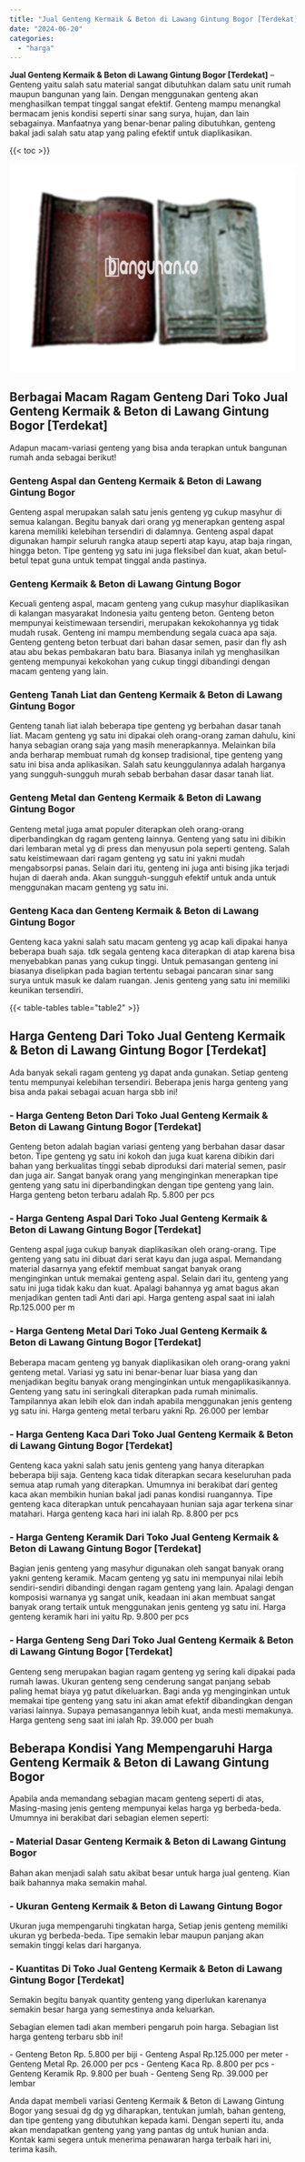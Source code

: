 ```yaml
---
title: "Jual Genteng Kermaik & Beton di Lawang Gintung Bogor [Terdekat]"
date: "2024-06-20"
categories: 
  - "harga"
---
```


**Jual Genteng Kermaik & Beton di Lawang Gintung Bogor \[Terdekat\]** – Genteng yaitu salah satu material sangat dibutuhkan dalam satu unit rumah maupun bangunan yang lain. Dengan menggunakan genteng akan menghasilkan tempat tinggal sangat efektif. Genteng mampu menangkal bermacam jenis kondisi seperti sinar sang surya, hujan, dan lain sebagainya. Manfaatnya yang benar-benar paling dibutuhkan, genteng bakal jadi salah satu atap yang paling efektif untuk diaplikasikan.

{{< toc >}}

![Jual Genteng Kermaik & Beton di Lawang Gintung Bogor [Terdekat]](/images/genteng-minimalis-murah18.png)

## Berbagai Macam Ragam Genteng Dari Toko Jual Genteng Kermaik & Beton di Lawang Gintung Bogor \[Terdekat\]

Adapun macam-variasi genteng yang bisa anda terapkan untuk bangunan rumah anda sebagai berikut!

### Genteng Aspal dan Genteng Kermaik & Beton di Lawang Gintung Bogor

Genteng aspal merupakan salah satu jenis genteng yg cukup masyhur di semua kalangan. Begitu banyak dari orang yg menerapkan genteng aspal karena memiliki kelebihan tersendiri di dalamnya. Genteng aspal dapat digunakan hampir seluruh rangka ataup seperti atap kayu, atap baja ringan, hingga beton. Tipe genteng yg satu ini juga fleksibel dan kuat, akan betul-betul tepat guna untuk tempat tinggal anda pastinya.

### Genteng Kermaik & Beton di Lawang Gintung Bogor

Kecuali genteng aspal, macam genteng yang cukup masyhur diaplikasikan di kalangan masyarakat Indonesia yaitu genteng beton. Genteng beton mempunyai keistimewaan tersendiri, merupakan kekokohannya yg tidak mudah rusak. Genteng ini mampu membendung segala cuaca apa saja. Genteng genteng beton terbuat dari bahan dasar semen, pasir dan fly ash atau abu bekas pembakaran batu bara. Biasanya inilah yg menghasilkan genteng mempunyai kekokohan yang cukup tinggi dibandingi dengan macam genteng yang lain.

### Genteng Tanah Liat dan Genteng Kermaik & Beton di Lawang Gintung Bogor

Genteng tanah liat ialah beberapa tipe genteng yg berbahan dasar tanah liat. Macam genteng yg satu ini dipakai oleh orang-orang zaman dahulu, kini hanya sebagian orang saja yang masih menerapkannya. Melainkan bila anda berharap membuat rumah dg konsep tradisional, tipe genteng yang satu ini bisa anda aplikasikan. Salah satu keunggulannya adalah harganya yang sungguh-sungguh murah sebab berbahan dasar dasar tanah liat.

### Genteng Metal dan Genteng Kermaik & Beton di Lawang Gintung Bogor

Genteng metal juga amat populer diterapkan oleh orang-orang diperbandingkan dg ragam genteng lainnya. Genteng yang satu ini dibikin dari lembaran metal yg di press dan menyusun pola seperti genteng. Salah satu keistimewaan dari ragam genteng yg satu ini yakni mudah mengabsorpsi panas. Selain dari itu, genteng ini juga anti bising jika terjadi hujan di daerah anda. Akan sungguh-sungguh efektif untuk anda untuk menggunakan macam genteng yg satu ini.

### Genteng Kaca dan Genteng Kermaik & Beton di Lawang Gintung Bogor

Genteng kaca yakni salah satu macam genteng yg acap kali dipakai hanya beberapa buah saja. tdk segala genteng kaca diterapkan di atap karena bisa menyebabkan panas yang cukup tinggi. Untuk pemasangan genteng ini biasanya diselipkan pada bagian tertentu sebagai pancaran sinar sang surya untuk masuk ke dalam ruangan. Jenis genteng yang satu ini memiliki keunikan tersendiri.

{{< table-tables table="table2" >}}

## Harga Genteng Dari Toko Jual Genteng Kermaik & Beton di Lawang Gintung Bogor \[Terdekat\]

Ada banyak sekali ragam genteng yg dapat anda gunakan. Setiap genteng tentu mempunyai kelebihan tersendiri. Beberapa jenis harga genteng yang bisa anda pakai sebagai acuan harga sbb ini!

### \- Harga Genteng Beton Dari Toko Jual Genteng Kermaik & Beton di Lawang Gintung Bogor \[Terdekat\]

Genteng beton adalah bagian variasi genteng yang berbahan dasar dasar beton. Tipe genteng yg satu ini kokoh dan juga kuat karena dibikin dari bahan yang berkualitas tinggi sebab diproduksi dari material semen, pasir dan juga air. Sangat banyak orang yang menginginkan menerapkan tipe genteng yang satu ini diperbandingkan dengan tipe genteng yang lain. Harga genteng beton terbaru adalah Rp. 5.800 per pcs

### \- Harga Genteng Aspal Dari Toko Jual Genteng Kermaik & Beton di Lawang Gintung Bogor \[Terdekat\]

Genteng aspal juga cukup banyak diaplikasikan oleh orang-orang. Tipe genteng yang satu ini dibuat dari serat kayu dan juga aspal. Memandang material dasarnya yang efektif membuat sangat banyak orang menginginkan untuk memakai genteng aspal. Selain dari itu, genteng yang satu ini juga tidak kaku dan kuat. Apalagi bahannya yg amat bagus akan menjadikan genten tadi Anti dari api. Harga genteng aspal saat ini ialah Rp.125.000 per m

### \- Harga Genteng Metal Dari Toko Jual Genteng Kermaik & Beton di Lawang Gintung Bogor \[Terdekat\]

Beberapa macam genteng yg banyak diaplikasikan oleh orang-orang yakni genteng metal. Variasi yg satu ini benar-benar luar biasa yang dan menjadikan begitu banyak orang menginginkan untuk mengaplikasikannya. Genteng yang satu ini seringkali diterapkan pada rumah minimalis. Tampilannya akan lebih elok dan indah apabila menggunakan jenis genteng yg satu ini. Harga genteng metal terbaru yakni Rp. 26.000 per lembar

### \- Harga Genteng Kaca Dari Toko Jual Genteng Kermaik & Beton di Lawang Gintung Bogor \[Terdekat\]

Genteng kaca yakni salah satu jenis genteng yang hanya diterapkan beberapa biji saja. Genteng kaca tidak diterapkan secara keseluruhan pada semua atap rumah yang diterapkan. Umumnya ini berakibat dari genteg kaca akan membikin hunian bakal jadi panas kondisi ruangannya. Tipe genteng kaca diterapkan untuk pencahayaan hunian saja agar terkena sinar matahari. Harga genteng kaca hari ini ialah Rp. 8.800 per pcs

### \- Harga Genteng Keramik Dari Toko Jual Genteng Kermaik & Beton di Lawang Gintung Bogor \[Terdekat\]

Bagian jenis genteng yang masyhur digunakan oleh sangat banyak orang yakni genteng keramik. Macam genteng yg satu ini mempunyai nilai lebih sendiri-sendiri dibandingi dengan ragam genteng yang lain. Apalagi dengan komposisi warnanya yg sangat unik, keadaan ini akan membuat sangat banyak orang tertaik untuk menggunakan jenis genteng yg satu ini. Harga genteng keramik hari ini yaitu Rp. 9.800 per pcs

### \- Harga Genteng Seng Dari Toko Jual Genteng Kermaik & Beton di Lawang Gintung Bogor \[Terdekat\]

Genteng seng merupakan bagian ragam genteng yg sering kali dipakai pada rumah lawas. Ukuran genteng seng cenderung sangat panjang sebab paling hemat biaya yg patut dikeluarkan. Bagi anda yg menginginkan untuk memakai tipe genteng yang satu ini akan amat efektif dibandingkan dengan variasi lainnya. Supaya pemasangannya lebih kuat, anda mesti memakunya. Harga genteng seng saat ini ialah Rp. 39.000 per buah

## Beberapa Kondisi Yang Mempengaruhi Harga Genteng Kermaik & Beton di Lawang Gintung Bogor

Apabila anda memandang sebagian macam genteng seperti di atas, Masing-masing jenis genteng mempunyai kelas harga yg berbeda-beda. Umumnya ini berakibat dari sebagian elemen seperti:

### \- Material Dasar Genteng Kermaik & Beton di Lawang Gintung Bogor

Bahan akan menjadi salah satu akibat besar untuk harga jual genteng. Kian baik bahannya maka semakin mahal.

### \- Ukuran Genteng Kermaik & Beton di Lawang Gintung Bogor

Ukuran juga mempengaruhi tingkatan harga, Setiap jenis genteng memiliki ukuran yg berbeda-beda. Tipe semakin lebar maupun panjang akan semakin tinggi kelas dari harganya.

### \- Kuantitas Di Toko Jual Genteng Kermaik & Beton di Lawang Gintung Bogor \[Terdekat\]

Semakin begitu banyak quantity genteng yang diperlukan karenanya semakin besar harga yang semestinya anda keluarkan.

Sebagian elemen tadi akan memberi pengaruh poin harga. Sebagian list harga genteng terbaru sbb ini!

\- Genteng Beton Rp. 5.800 per biji - Genteng Aspal Rp.125.000 per meter - Genteng Metal Rp. 26.000 per pcs - Genteng Kaca Rp. 8.800 per pcs - Genteng Keramik Rp. 9.800 per buah - Genteng Seng Rp. 39.000 per lembar

Anda dapat membeli variasi Genteng Kermaik & Beton di Lawang Gintung Bogor yang sesuai dg dg yg diharapkan, tentukan jumlah, bahan genteng, dan tipe genteng yang dibutuhkan kepada kami. Dengan seperti itu, anda akan mendapatkan genteng yang yang pantas dg untuk hunian anda. Kontak kami segera untuk menerima penawaran harga terbaik hari ini, terima kasih.
